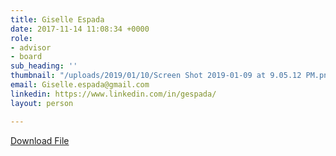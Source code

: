 ```yaml
---
title: Giselle Espada
date: 2017-11-14 11:08:34 +0000
role:
- advisor
- board
sub_heading: ''
thumbnail: "/uploads/2019/01/10/Screen Shot 2019-01-09 at 9.05.12 PM.png"
email: Giselle.espada@gmail.com
linkedin: https://www.linkedin.com/in/gespada/
layout: person

---
```

[Download File](https://www.linkedin.com/in/gespada/ "Download File")